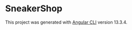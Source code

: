 # SneakerShop

This project was generated with [Angular CLI](https://github.com/angular/angular-cli) version 13.3.4.
